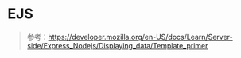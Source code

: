 # EJS

> 参考：https://developer.mozilla.org/en-US/docs/Learn/Server-side/Express_Nodejs/Displaying_data/Template_primer

